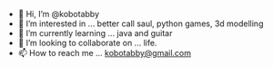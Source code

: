 - 👋 Hi, I’m @kobotabby
- 👀 I’m interested in ... better call saul, python games, 3d modelling
- 🌱 I’m currently learning ... java and guitar
- 💞️ I’m looking to collaborate on ... life.
- 📫 How to reach me ... kobotabby@gmail.com

<!---
kobotabby/kobotabby is a ✨ special ✨ repository because its `README.md` (this file) appears on your GitHub profile.
You can click the Preview link to take a look at your changes.
--->
